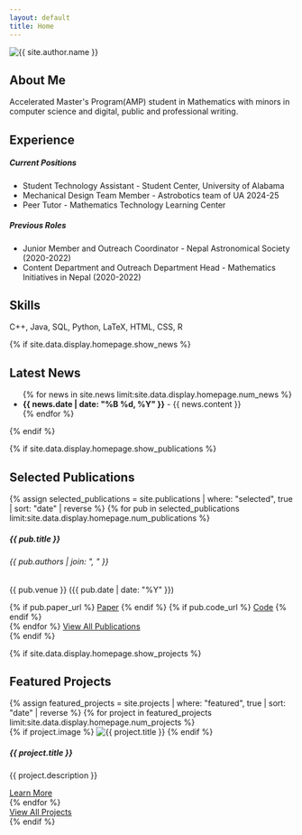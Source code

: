 ```yaml
---
layout: default
title: Home
---
```


<div class="row align-items-center py-5">
    <div class="col-md-4 text-center">
        <img src="{{ site.author.avatar }}" alt="{{ site.author.name }}" class="rounded-circle img-fluid mb-3" style="max-width: 200px;">
    </div>
    <div class="col-md-8">
    </div>
</div>

<div class="row mt-5">
    <div class="col-md-12">
        <h2>About Me</h2>
        <p>
            Accelerated Master's Program(AMP) student in Mathematics with minors in computer science and digital, public and professional writing.
        </p>
    </div>
</div>

<div class="row mt-5">
    <div class="col-md-12">
        <h2>Experience</h2>
        <div class="card mb-3">
            <div class="card-body">
                <h5>Current Positions</h5>
                <ul>
                    <li>Student Technology Assistant - Student Center, University of Alabama</li>
                    <li>Mechanical Design Team Member - Astrobotics team of UA 2024-25</li>
                    <li>Peer Tutor - Mathematics Technology Learning Center</li>
                </ul>
            </div>
        </div>
        <div class="card">
            <div class="card-body">
                <h5>Previous Roles</h5>
                <ul>
                    <li>Junior Member and Outreach Coordinator - Nepal Astronomical Society (2020-2022)</li>
                    <li>Content Department and Outreach Department Head - Mathematics Initiatives in Nepal (2020-2022)</li>
                </ul>
            </div>
        </div>
    </div>
</div>

<div class="row mt-5">
    <div class="col-md-12">
        <h2>Skills</h2>
        <div class="card">
            <div class="card-body">
                <p>C++, Java, SQL, Python, LaTeX, HTML, CSS, R</p>
            </div>
        </div>
    </div>
</div>

{% if site.data.display.homepage.show_news %}
<div class="row mt-5">
    <div class="col-md-12">
        <h2>Latest News</h2>
        <ul class="list-unstyled">
            {% for news in site.news limit:site.data.display.homepage.num_news %}
            <li class="mb-3">
                <strong>{{ news.date | date: "%B %d, %Y" }}</strong> - {{ news.content }}
            </li>
            {% endfor %}
        </ul>
    </div>
</div>
{% endif %}

{% if site.data.display.homepage.show_publications %}
<div class="row mt-5">
    <div class="col-md-12">
        <h2>Selected Publications</h2>
        {% assign selected_publications = site.publications | where: "selected", true | sort: "date" | reverse %}
        {% for pub in selected_publications limit:site.data.display.homepage.num_publications %}
        <div class="card mb-3">
            <div class="card-body">
                <h5 class="card-title">{{ pub.title }}</h5>
                <h6 class="card-subtitle mb-2 text-muted">{{ pub.authors | join: ", " }}</h6>
                <p class="card-text">{{ pub.venue }} ({{ pub.date | date: "%Y" }})</p>
                <div class="btn-group">
                    {% if pub.paper_url %}
                    <a href="{{ pub.paper_url }}" class="btn btn-sm btn-outline-primary">Paper</a>
                    {% endif %}
                    {% if pub.code_url %}
                    <a href="{{ pub.code_url }}" class="btn btn-sm btn-outline-secondary">Code</a>
                    {% endif %}
                </div>
            </div>
        </div>
        {% endfor %}
        <a href="{{ '/publications' | relative_url }}" class="btn btn-primary mt-3">View All Publications</a>
    </div>
</div>
{% endif %}

{% if site.data.display.homepage.show_projects %}
<div class="row mt-5">
    <div class="col-md-12">
        <h2>Featured Projects</h2>
        <div class="row">
            {% assign featured_projects = site.projects | where: "featured", true | sort: "date" | reverse %}
            {% for project in featured_projects limit:site.data.display.homepage.num_projects %}
            <div class="col-md-4 mb-4">
                <div class="card h-100">
                    {% if project.image %}
                    <img src="{{ project.image | relative_url }}" class="card-img-top" alt="{{ project.title }}">
                    {% endif %}
                    <div class="card-body">
                        <h5 class="card-title">{{ project.title }}</h5>
                        <p class="card-text">{{ project.description }}</p>
                        <a href="{{ project.url | relative_url }}" class="btn btn-primary">Learn More</a>
                    </div>
                </div>
            </div>
            {% endfor %}
        </div>
        <a href="{{ '/projects' | relative_url }}" class="btn btn-primary mt-3">View All Projects</a>
    </div>
</div>
{% endif %} 